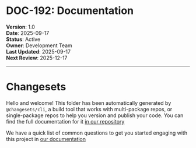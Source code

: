 # DOC-192: Documentation

**Version**: 1.0  
**Date**: 2025-09-17  
**Status**: Active  
**Owner**: Development Team  
**Last Updated**: 2025-09-17  
**Next Review**: 2025-12-17  

---

# Changesets

Hello and welcome! This folder has been automatically generated by `@changesets/cli`, a build tool
that works with multi-package repos, or single-package repos to help you version and publish your
code. You can find the full documentation for it
[in our repository](https://github.com/changesets/changesets)

We have a quick list of common questions to get you started engaging with this project in
[our documentation](https://github.com/changesets/changesets/blob/main/docs/common-questions.md)
